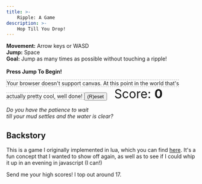 ```yaml
---
title: >-
    Ripple: A Game
description: >-
    Hop Till You Drop!
---
```


<p>
    <b>Movement:</b> Arrow keys or WASD<br/>
    <b>Jump:</b> Space<br/>
    <b>Goal:</b> Jump as many times as possible without touching a ripple!<br/>
    <br/>
    <b>Press Jump To Begin!</b>
</p>

<canvas id="canvas"
        style="border:1px dashed #AAA"
        tabindex=0>
Your browser doesn't support canvas. At this point in the world that's actually
pretty cool, well done!
</canvas>
<button onclick="resetGame()">(R)eset</button>
<span style="font-size: 2rem; margin-left: 1rem;">Score:
    <span style="font-weight: bold" id="score">0</span>
</span>

<script type="text/javascript">

const palette = [
    "#264653",
    "#2A9D8F",
    "#E9C46A",
    "#F4A261",
    "#E76F51",
];

const width = 800;
const height = 600;

function hypotenuse(w, h) {
    return Math.sqrt(Math.pow(w, 2) + Math.pow(h, 2));
}

let canvas = document.getElementById("canvas");
canvas.width = width;
canvas.height = height;

let score = document.getElementById("score");

const whitelistedKeys = {
    "ArrowUp": {},
    "KeyW": {map: "ArrowUp"},
    "ArrowLeft": {},
    "KeyA": {map: "ArrowLeft"},
    "ArrowRight": {},
    "KeyD": {map: "ArrowRight"},
    "ArrowDown": {},
    "KeyS": {map: "ArrowDown"},
    "Space": {},
    "KeyR": {},
};

let keyboard = {};

canvas.addEventListener('keydown', (event) => {
    let keyInfo = whitelistedKeys[event.code];
    if (!keyInfo) return;

    let code = event.code;
    if (keyInfo.map) code = keyInfo.map;

    event.preventDefault();
    keyboard[code] = true;
});

canvas.addEventListener('keyup', (event) => {
    let keyInfo = whitelistedKeys[event.code];
    if (!keyInfo) return;

    let code = event.code;
    if (keyInfo.map) code = keyInfo.map;

    event.preventDefault();
    delete keyboard[code];
});

let ctx = canvas.getContext("2d");

let currTick;
let drops;

class Drop {
    constructor(x, y, bounces, color) {
        this.tick = currTick;
        this.x = x;
        this.y = y;
        this.thickness = (bounces+1) * 0.25;
        this.color = color ? color : palette[Math.floor(Math.random() * palette.length)];
        this.winner = false;

        this.maxRadius = hypotenuse(x, y);
        this.maxRadius = Math.max(this.maxRadius, hypotenuse(width-x, y));
        this.maxRadius = Math.max(this.maxRadius, hypotenuse(x, height-y));
        this.maxRadius = Math.max(this.maxRadius, hypotenuse(width-x, height-y));

        drops.push(this);

        if (bounces > 0) {
            new Drop(x, -y, bounces-1, this.color);
            new Drop(-x, y, bounces-1, this.color);
            new Drop((2*width)-x, y, bounces-1, this.color);
            new Drop(x, (2*height)-y, bounces-1, this.color);
        }
    }

    radius() { return currTick - this.tick; }

    draw() {
        ctx.beginPath();
        ctx.arc(this.x, this.y, this.radius(), 0, Math.PI * 2, false);
        ctx.closePath();
        ctx.lineWidth = this.thickness;
        ctx.strokeStyle = this.winner ? "#FF0000" : this.color;
        ctx.stroke();
    }

    canGC() {
        return this.radius() > this.maxRadius;
    }
}

const playerRadius = 10;
const playerMoveAccel = 0.5;
const playerMoveDecel = 0.7;
const playerMaxMoveSpeed = 4;
const playerJumpSpeed = 0.08;
const playerMaxHeight = 1;
const playerGravity = 0.01;

class Player{
    constructor(x, y, color) {
        this.x = x;
        this.y = y;
        this.z = 0;
        this.xVelocity = 0;
        this.yVelocity = 0;
        this.zVelocity = 0;
        this.color = color;
        this.falling = false;
        this.lastJumpHeight = 0;
        this.loser = false;
    }

    act() {
        if (keyboard["ArrowUp"]) {
            this.yVelocity = Math.max(-playerMaxMoveSpeed, this.yVelocity - playerMoveAccel);
        } else if (keyboard["ArrowDown"]) {
            this.yVelocity = Math.min(playerMaxMoveSpeed, this.yVelocity + playerMoveAccel);
        } else if (this.yVelocity > 0) {
            this.yVelocity = Math.max(0, this.yVelocity - playerMoveDecel);
        } else if (this.yVelocity < 0) {
            this.yVelocity = Math.min(0, this.yVelocity + playerMoveDecel);
        }

        this.y += this.yVelocity;
        this.y = Math.max(0+playerRadius, this.y);
        this.y = Math.min(height-playerRadius, this.y);

        if (keyboard["ArrowLeft"]) {
            this.xVelocity = Math.max(-playerMaxMoveSpeed, this.xVelocity - playerMoveAccel);
        } else if (keyboard["ArrowRight"]) {
            this.xVelocity = Math.min(playerMaxMoveSpeed, this.xVelocity + playerMoveAccel);
        } else if (this.xVelocity > 0) {
            this.xVelocity = Math.max(0, this.xVelocity - playerMoveDecel);
        } else if (this.xVelocity < 0) {
            this.xVelocity = Math.min(0, this.xVelocity + playerMoveDecel);
        }

        this.x += this.xVelocity;
        this.x = Math.max(0+playerRadius, this.x);
        this.x = Math.min(width-playerRadius, this.x);

        let jumpHeld = keyboard["Space"];

        if (jumpHeld && !this.falling && this.z < playerMaxHeight) {
            this.lastJumpHeight = 0;
            this.zVelocity = playerJumpSpeed;
        } else {
            this.zVelocity = Math.max(-playerJumpSpeed, this.zVelocity - playerGravity);
            this.falling = this.z > 0;
        }

        let prevZ = this.z;
        this.z = Math.max(0, this.z + this.zVelocity);
        this.lastJumpHeight = Math.max(this.z, this.lastJumpHeight);
    }

    draw() {
        let y = this.y - (this.z * 40);
        let radius = playerRadius * (this.z+1)

        // draw main
        ctx.beginPath();
        ctx.arc(this.x, y, radius, 0, Math.PI * 2, false);
        ctx.closePath();
        ctx.lineWidth = 0;
        ctx.fillStyle = this.color;
        ctx.fill();
        if (this.loser) {
            ctx.strokeStyle = '#FF0000';
            ctx.lineWidth = 2;
            ctx.stroke();
        }

        // draw shadow, if in the air
        if (this.z > 0) {
            let radius = Math.max(0, playerRadius * (1.2 - this.z));
            ctx.beginPath();
            ctx.arc(this.x, this.y, radius, 0, Math.PI * 2, false);
            ctx.closePath();
            ctx.lineWidth = 0;
            ctx.fillStyle = this.color+"33";
            ctx.fill();
        }
    }
}

let player;
let gameState;
let numJumps;

function resetGame() {
    currTick = 0;
    drops = [];
    player = new Player(width/2, height/2, palette[0]);
    gameState = 'play';
    numJumps = 0;
    canvas.focus();
}
resetGame();

let requestAnimationFrame =
    window.requestAnimationFrame ||
    window.mozRequestAnimationFrame ||
    window.webkitRequestAnimationFrame ||
    window.msRequestAnimationFrame;

function doTick() {
    if (keyboard['KeyR']) {
        resetGame();
    }

    if (gameState == 'play') {
        let playerPrevZ = player.z;
        player.act();
        if (playerPrevZ > 0 && player.z == 0) {
            let bounces = Math.floor((player.lastJumpHeight*1.8)+1);
            console.log("spawning drop with bounces:", bounces);
            new Drop(player.x, player.y, bounces);
        } else if (playerPrevZ == 0 && player.z > 0) {
            numJumps++;
        }
        score.innerHTML = numJumps;

        if (player.z == 0) {
            for (let i in drops) {
                let drop = drops[i];
                let dropRadius = drop.radius();
                if (dropRadius < playerRadius * 1.5) continue;
                let hs = Math.pow(drop.x-player.x, 2) + Math.pow(drop.y-player.y, 2);
                if (hs > Math.pow(playerRadius + dropRadius, 2)) {
                    continue;
                } else if (Math.sqrt(hs) <= Math.abs(dropRadius-playerRadius)) {
                    continue;
                } else {
                    console.log("game over");
                    drop.winner = true;
                    player.loser = true;
                    gameState = 'gameOver';
                }
            }
        }
    }

    ctx.clearRect(0, 0, canvas.width, canvas.height);
    player.draw()
    drops.forEach(drop => drop.draw());
    drops = drops.filter(drop => !drop.canGC());

    if (gameState == 'play') currTick++;
    requestAnimationFrame(doTick);
}
requestAnimationFrame(doTick);

</script>

_Do you have the patience to wait<br/>
till your mud settles and the water is clear?_

## Backstory

This is a game I originally implemented in lua, which you can find [here][orig].
It's a fun concept that I wanted to show off again, as well as to see if I could
whip it up in an evening in javascript (I can!)

Send me your high scores! I top out around 17.

[orig]: https://github.com/mediocregopher/ripple
